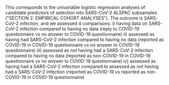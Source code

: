 This corresponds to the univariable logistic regression analyses of candidate predictors of selection into SARS-CoV-2 ALSPAC subsamples ("SECTION 2: EMPIRICAL COHORT ANALYSES"). The outcome is SARS-CoV-2 infection, and we assessed 4 comparisons: 
i) having data on SARS-CoV-2 infection compared to having no data (reply to COVID-19 questionnaire vs no answer to COVID-19 questionnaire)
ii) assessed as having had SARS-CoV-2 infection compared to having no data (reported as COVID-19 in COVID-19 questionnaire vs no answer to COVID-19 questionnaire)
iii) assessed as not having had a SARS-CoV-2 infection compared to having no data (reported as non-COVID-19 in COVID-19 questionnaire vs no answer to COVID-19 questionnaire)
iv) assessed as having had a SARS-CoV-2 infection compared to assessed as not having had a SARS-CoV-2 infection (reported as COVID-19 vs reported as non-COVID-19 in COVID-19 questionnaire)

